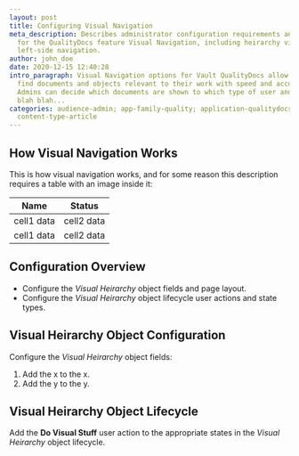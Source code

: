 ```yaml
---
layout: post
title: Configuring Visual Navigation
meta_description: Describes administrator configuration requirements and options
  for the QualityDocs feature Visual Navigation, including heirarchy views and
  left-side navigation.
author: john_doe
date: 2020-12-15 12:40:28
intro_paragraph: Visual Navigation options for Vault QualityDocs allow users to
  find documents and objects relevant to their work with speed and accuracy.
  Admins can decide which documents are shown to which type of user and blah
  blah blah...
categories: audience-admin; app-family-quality; application-qualitydocs;
  content-type-article
---
```

## How Visual Navigation Works

This is how visual navigation works, and for some reason this description requires a table with an image inside it:

<table>
<thead>
  <tr>
    <th>Name</th>
    <th>Status</th>
  </tr>
</thead>
<tbody>
  <tr>
    <td>cell1 data</td>
    <td>cell2 data</td>
  </tr>

<tr>
    <td>cell1 data</td>
    <td>cell2 data</td>
  </tr>
</tbody>
</table>

## Configuration Overview

* Configure the *Visual Heirarchy* object fields and page layout.
* Configure the *Visual Heirarchy* object lifecycle user actions and state types.

## Visual Heirarchy Object Configuration

Configure the *Visual Heirarchy* object fields:

1. Add the x to the x.
2. Add the y to the y.

## Visual Heirarchy Object Lifecycle

Add the **Do Visual Stuff** user action to the appropriate states in the *Visual Heirarchy* object lifecycle.